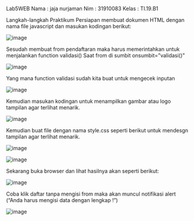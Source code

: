 Lab5WEB
Nama : jaja nurjaman
Nim  : 31910083
Kelas : TI.19.B1


Langkah-langkah Praktikum 
Persiapan membuat dokumen HTML dengan nama file javascript dan masukan kodingan  berikut:
 
 ![image](https://user-images.githubusercontent.com/81528179/115988488-38436700-a5e4-11eb-95bd-644380084376.png)


Sesudah membuat from pendaftaran maka harus memerintahkan untuk menjalankan function validasi()
Saat from di sumbit onsumbit=”validasi()”

 ![image](https://user-images.githubusercontent.com/81528179/115988510-57da8f80-a5e4-11eb-9fad-70e7a0b08157.png)


Yang mana function validasi sudah kita buat untuk mengecek inputan


![image](https://user-images.githubusercontent.com/81528179/115988527-65901500-a5e4-11eb-8dc6-701392fed2cc.png)

 
Kemudian masukan kodingan untuk menampilkan gambar atau logo tampilan agar terlihat menarik.


![image](https://user-images.githubusercontent.com/81528179/115988616-c4558e80-a5e4-11eb-994d-215da353adf9.png)


 
Kemudian buat file dengan nama style.css  seperti berikut untuk mendesgn tampilan agar terlihat menarik.

 ![image](https://user-images.githubusercontent.com/81528179/115988624-ce778d00-a5e4-11eb-8b0c-5f846e56e6de.png)
 
 
 ![image](https://user-images.githubusercontent.com/81528179/115988648-e6e7a780-a5e4-11eb-982a-c3248977ff7a.png)


 
Sekarang buka browser dan lihat hasilnya akan seperti berikut:

![image](https://user-images.githubusercontent.com/81528179/115988676-0088ef00-a5e5-11eb-8ca0-8569095c81d9.png)

 
Coba klik daftar tanpa mengisi from maka akan muncul notifikasi  alert (“Anda harus mengisi data dengan lengkap !”)
 
 ![image](https://user-images.githubusercontent.com/81528179/115988780-6a08fd80-a5e5-11eb-9430-05c6d588fccf.png)



